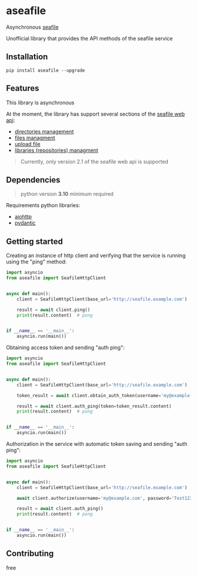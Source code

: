 # aseafile

Asynchronous [seafile](https://www.seafile.com/en/home/)

Unofficial library that provides the API methods of the seafile service

## Installation

```commandline
pip install aseafile --upgrade
```

## Features

This library is asynchronous

At the moment, the library has support several sections of
the [seafile web api](https://download.seafile.com/published/web-api/home.md):

* [directories management](https://download.seafile.com/published/web-api/v2.1/directories.md)
* [files managment](https://download.seafile.com/published/web-api/v2.1/file.md)
* [upload file](https://download.seafile.com/published/web-api/v2.1/file-upload.md)
* [libraries (repositories) managment](https://download.seafile.com/published/web-api/v2.1/libraries.md)

> Currently, only version 2.1 of the seafile web api is supported

## Dependencies

> python version **3.10** minimum required

Requirements python libraries:

* [aiohttp](https://docs.aiohttp.org/en/stable/)
* [pydantic](https://github.com/pydantic/pydantic)

## Getting started

Creating an instance of http client and verifying that the service is running using the "ping" method:

```python
import asyncio
from aseafile import SeafileHttpClient


async def main():
    client = SeafileHttpClient(base_url='http://seafile.example.com')

    result = await client.ping()
    print(result.content)  # pong


if __name__ == '__main__':
    asyncio.run(main())
```

Obtaining access token and sending "auth ping":

```python
import asyncio
from aseafile import SeafileHttpClient


async def main():
    client = SeafileHttpClient(base_url='http://seafile.example.com')

    token_result = await client.obtain_auth_token(username='my@example.com', password='Test123456')

    result = await client.auth_ping(token=token_result.content)
    print(result.content)  # pong


if __name__ == '__main__':
    asyncio.run(main())
```

Authorization in the service with automatic token saving and sending "auth ping":

```python
import asyncio
from aseafile import SeafileHttpClient


async def main():
    client = SeafileHttpClient(base_url='http://seafile.example.com')

    await client.authorize(username='my@example.com', password='Test123456')

    result = await client.auth_ping()
    print(result.content)  # pong


if __name__ == '__main__':
    asyncio.run(main())
```

## Contributing

free


